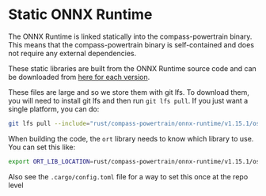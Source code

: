 # Static ONNX Runtime

The ONNX Runtime is linked statically into the compass-powertrain binary. This
means that the compass-powertrain binary is self-contained and does not require
any external dependencies.

These static libraries are built from the ONNX Runtime source code and can be
downloaded from [here for each version](https://github.com/supertone-inc/onnxruntime-build/releases).

These files are large and so we store them with git lfs. To download them, you
will need to install git lfs and then run `git lfs pull`. If you just want a
single platform, you can do:

```bash
git lfs pull --include="rust/compass-powertrain/onnx-runtime/v1.15.1/osx-x86_64/libonnxruntime.a"
```

When building the code, the `ort` library needs to know which library to use.
You can set this like:

```bash
export ORT_LIB_LOCATION=rust/compass-powertrain/onnx-runtime/v1.15.1/osx-x86_64/
```

Also see the `.cargo/config.toml` file for a way to set this once at the repo level
